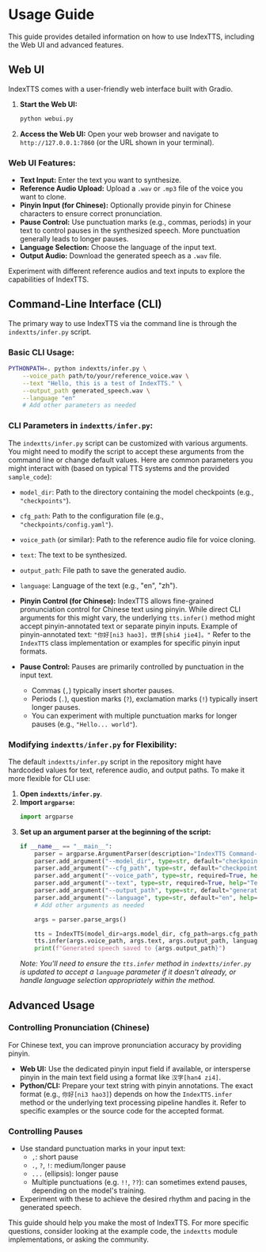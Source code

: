 # Usage Guide

This guide provides detailed information on how to use IndexTTS, including the Web UI and advanced features.

## Web UI

IndexTTS comes with a user-friendly web interface built with Gradio.

1.  **Start the Web UI:**

    ```bash
    python webui.py
    ```

2.  **Access the Web UI:**
    Open your web browser and navigate to `http://127.0.0.1:7860` (or the URL shown in your terminal).

### Web UI Features:

-   **Text Input:** Enter the text you want to synthesize.
-   **Reference Audio Upload:** Upload a `.wav` or `.mp3` file of the voice you want to clone.
-   **Pinyin Input (for Chinese):** Optionally provide pinyin for Chinese characters to ensure correct pronunciation.
-   **Pause Control:** Use punctuation marks (e.g., commas, periods) in your text to control pauses in the synthesized speech. More punctuation generally leads to longer pauses.
-   **Language Selection:** Choose the language of the input text.
-   **Output Audio:** Download the generated speech as a `.wav` file.

Experiment with different reference audios and text inputs to explore the capabilities of IndexTTS.

## Command-Line Interface (CLI)

The primary way to use IndexTTS via the command line is through the `indextts/infer.py` script.

### Basic CLI Usage:

```bash
PYTHONPATH=. python indextts/infer.py \
    --voice_path path/to/your/reference_voice.wav \
    --text "Hello, this is a test of IndexTTS." \
    --output_path generated_speech.wav \
    --language "en" 
    # Add other parameters as needed
```

### CLI Parameters in `indextts/infer.py`:

The `indextts/infer.py` script can be customized with various arguments. You might need to modify the script to accept these arguments from the command line or change default values. Here are common parameters you might interact with (based on typical TTS systems and the provided `sample_code`):

-   `model_dir`: Path to the directory containing the model checkpoints (e.g., `"checkpoints"`).
-   `cfg_path`: Path to the configuration file (e.g., `"checkpoints/config.yaml"`).
-   `voice_path` (or similar): Path to the reference audio file for voice cloning.
-   `text`: The text to be synthesized.
-   `output_path`: File path to save the generated audio.
-   `language`: Language of the text (e.g., "en", "zh").
-   **Pinyin Control (for Chinese):**
    IndexTTS allows fine-grained pronunciation control for Chinese text using pinyin. While direct CLI arguments for this might vary, the underlying `tts.infer()` method might accept pinyin-annotated text or separate pinyin inputs.
    Example of pinyin-annotated text: `"你好[ni3 hao3]，世界[shi4 jie4]。"`
    Refer to the `IndexTTS` class implementation or examples for specific pinyin input formats.

-   **Pause Control:**
    Pauses are primarily controlled by punctuation in the input text.
    -   Commas (`,`) typically insert shorter pauses.
    -   Periods (`.`), question marks (`?`), exclamation marks (`!`) typically insert longer pauses.
    -   You can experiment with multiple punctuation marks for longer pauses (e.g., `"Hello... world"`).

### Modifying `indextts/infer.py` for Flexibility:

The default `indextts/infer.py` script in the repository might have hardcoded values for text, reference audio, and output paths. To make it more flexible for CLI use:

1.  **Open `indextts/infer.py`**.
2.  **Import `argparse`:**
    ```python
    import argparse
    ```
3.  **Set up an argument parser at the beginning of the script:**
    ```python
    if __name__ == "__main__":
        parser = argparse.ArgumentParser(description="IndexTTS Command-Line Inference")
        parser.add_argument("--model_dir", type=str, default="checkpoints", help="Directory containing model checkpoints.")
        parser.add_argument("--cfg_path", type=str, default="checkpoints/config.yaml", help="Path to the configuration file.")
        parser.add_argument("--voice_path", type=str, required=True, help="Path to the reference voice audio file.")
        parser.add_argument("--text", type=str, required=True, help="Text to synthesize.")
        parser.add_argument("--output_path", type=str, default="generated_speech.wav", help="Path to save the output audio file.")
        parser.add_argument("--language", type=str, default="en", help="Language of the text (e.g., 'en', 'zh').")
        # Add other arguments as needed

        args = parser.parse_args()

        tts = IndexTTS(model_dir=args.model_dir, cfg_path=args.cfg_path)
        tts.infer(args.voice_path, args.text, args.output_path, language=args.language) # Ensure your infer method accepts language
        print(f"Generated speech saved to {args.output_path}")
    ```
    *Note: You'll need to ensure the `tts.infer` method in `indextts/infer.py` is updated to accept a `language` parameter if it doesn't already, or handle language selection appropriately within the method.*

## Advanced Usage

### Controlling Pronunciation (Chinese)

For Chinese text, you can improve pronunciation accuracy by providing pinyin.
-   **Web UI:** Use the dedicated pinyin input field if available, or intersperse pinyin in the main text field using a format like `汉字[han4 zi4]`.
-   **Python/CLI:** Prepare your text string with pinyin annotations. The exact format (e.g., `你好[ni3 hao3]`) depends on how the `IndexTTS.infer` method or the underlying text processing pipeline handles it. Refer to specific examples or the source code for the accepted format.

### Controlling Pauses

-   Use standard punctuation marks in your input text:
    -   `,`: short pause
    -   `.`, `?`, `!`: medium/longer pause
    -   `...` (ellipsis): longer pause
    -   Multiple punctuations (e.g. `!!`, `??`): can sometimes extend pauses, depending on the model's training.
-   Experiment with these to achieve the desired rhythm and pacing in the generated speech.

This guide should help you make the most of IndexTTS. For more specific questions, consider looking at the example code, the `indextts` module implementations, or asking the community.
